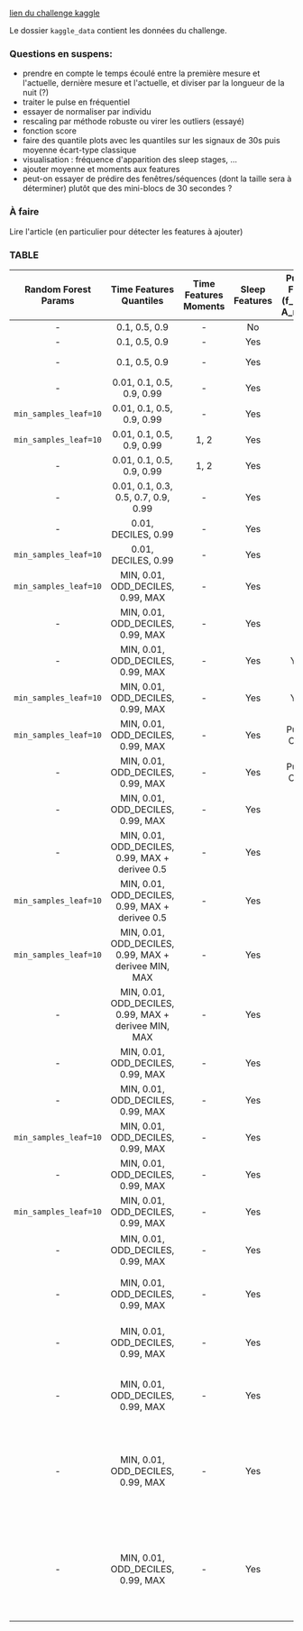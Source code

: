 [lien du challenge kaggle](https://www.kaggle.com/c/dreem-2-sleep-classification-challenge-2020)

Le dossier `kaggle_data` contient les données du challenge.

### Questions en suspens:
- prendre en compte le temps écoulé entre la première mesure et l'actuelle, dernière mesure et l'actuelle, et diviser par la longueur de la nuit (?)
- traiter le pulse en fréquentiel
- essayer de normaliser par individu
- rescaling par méthode robuste ou virer les outliers (essayé)
- fonction score
- faire des quantile plots avec les quantiles sur les signaux de 30s puis moyenne écart-type classique
- visualisation : fréquence d'apparition des sleep stages, ...
- ajouter moyenne et moments aux features
- peut-on essayer de prédire des fenêtres/séquences (dont la taille sera à déterminer) plutôt que des mini-blocs de 30 secondes ?



### À faire
Lire l'article (en particulier pour détecter les features à ajouter)

### TABLE 

| Random Forest Params | Time Features Quantiles | Time Features Moments | Sleep Features | Pulse Freq (f_max, A_max) | Shifts | Comments | Training Score | Validation Score |
| :--: | :--: | :--: | :--: | :--: | :--: | :--: | :--: | :--: |
| - | 0.1, 0.5, 0.9 | - | No | - | 0 | - | 1| 0.67|
| - | 0.1, 0.5, 0.9 | - | Yes | - | 0 | - | 1 | 0.69|
| - | 0.1, 0.5, 0.9 | - | Yes | - | -1, 0, 1 | - | 1 | 0.7|
| - | 0.01, 0.1, 0.5, 0.9, 0.99 | - | Yes | - | -1, 0, 1 | - | 1| 0.7  |
| `min_samples_leaf=10` | 0.01, 0.1, 0.5, 0.9, 0.99 | - | Yes | - | -1, 0, 1 | - | 0.89 | 0.69  |
| `min_samples_leaf=10` | 0.01, 0.1, 0.5, 0.9, 0.99 | 1, 2 | Yes | - | -1, 0, 1 |  - | 0.89 | 0.69  |
| - | 0.01, 0.1, 0.5, 0.9, 0.99 | 1, 2 | Yes | - | -1, 0, 1 |  - | 1 | 0.697  |
| - | 0.01, 0.1, 0.3, 0.5, 0.7, 0.9, 0.99 | - | Yes | - | -1, 0, 1 |  - | 1 | 0.708  |
| - | 0.01, DECILES, 0.99 | - | Yes | - | -1, 0, 1 |  - | 1 | 0.709  |
| `min_samples_leaf=10` | 0.01, DECILES, 0.99 | - | Yes | - | -1, 0, 1 |  - | 0.89 | 0.697 |
| `min_samples_leaf=10` | MIN, 0.01, ODD_DECILES, 0.99, MAX | - | Yes | - | -1, 0, 1 |  - | 0.89 | 0.699 |
| - | MIN, 0.01, ODD_DECILES, 0.99, MAX | - | Yes | - | -1, 0, 1 |  - | 1 | 0.713929 |
| - | MIN, 0.01, ODD_DECILES, 0.99, MAX | - | Yes | Yes | -1, 0, 1 |  - | 1 | 0.7 |
| `min_samples_leaf=10` | MIN, 0.01, ODD_DECILES, 0.99, MAX | - | Yes | Yes | -1, 0, 1 | - | 0.89 | 0.697 |
| `min_samples_leaf=10` | MIN, 0.01, ODD_DECILES, 0.99, MAX | - | Yes | Pulse Only | -1, 0, 1 | - | 0.89 | 0.7 |
| - | MIN, 0.01, ODD_DECILES, 0.99, MAX | - | Yes | Pulse Only | -1, 0, 1 |  - | 1 | 0.7055 |
| - | MIN, 0.01, ODD_DECILES, 0.99, MAX | - | Yes | - | -1, 0, 1 | - |  1 | 0.7055 |
| - | MIN, 0.01, ODD_DECILES, 0.99, MAX + derivee 0.5 | - | Yes | - | -1, 0, 1 |  - | 1 | 0.708 |
| `min_samples_leaf=10` | MIN, 0.01, ODD_DECILES, 0.99, MAX + derivee 0.5 | - | Yes | - | -1, 0, 1 |  - | 0.89 | 0.700|
| `min_samples_leaf=10` | MIN, 0.01, ODD_DECILES, 0.99, MAX + derivee MIN, MAX | - | Yes | - | -1, 0, 1 | - | 0.89| 0.7 |
| - | MIN, 0.01, ODD_DECILES, 0.99, MAX + derivee MIN, MAX | - | Yes | - | -1, 0, 1 | - | 1| 0.703|
| - | MIN, 0.01, ODD_DECILES, 0.99, MAX | - | Yes | - | -1, 0, 1 | `bandlog rescaled`| 1| 0.665 |
| - | MIN, 0.01, ODD_DECILES, 0.99, MAX | - | Yes | - | -1, 0, 1 | `quantiles_inv = 10%, 90% for logmod`| 1| 0.7165 |
| `min_samples_leaf=10` | MIN, 0.01, ODD_DECILES, 0.99, MAX | - | Yes | - | -1, 0, 1 | `quantiles_inv = 10%, 90% for logmod`| ? | 0.70 < x < 0.71 |
| - | MIN, 0.01, ODD_DECILES, 0.99, MAX | - | Yes | - | -1, 0, 1 | `quantiles_inv = ODD_DECILES for logmod`| 1 | 0.737|
| `min_samples_leaf=10` | MIN, 0.01, ODD_DECILES, 0.99, MAX | - | Yes | - | -1, 0, 1 | `quantiles_inv = ODD_DECILES for logmod`| 0.898 | 0.721 |
| - | MIN, 0.01, ODD_DECILES, 0.99, MAX | - | Yes | - | -1, 0, 1 | `quantiles_inv = ODD_DECILES for logmod; eeg_mean only`| 1 | 0.645 |
| - | MIN, 0.01, ODD_DECILES, 0.99, MAX | - | Yes | - | -1, 0, 1 | `quantiles_inv = ODD_DECILES and quantiles = 0.1, 0.5, 0.9 for logmod`| 1 | 0.719 |
| - | MIN, 0.01, ODD_DECILES, 0.99, MAX | - | Yes | - | -1, 0, 1 | `interquantiles_inv = (0.1, 0.9), (0.3, 0.7) and quantiles_inv = 0.5 for logmod`| 1 | 0.74.. |
| - | MIN, 0.01, ODD_DECILES, 0.99, MAX | - | Yes | - | -1, 0, 1 | `quantiles_inv = ODD_DECILES and interquantiles_inv = (0.1, 0.9), (0.3, 0.7) for logmod`| 1 | 0.753 |
| - | MIN, 0.01, ODD_DECILES, 0.99, MAX | - | Yes | - | -1, 0, 1 | `quantiles_inv = ODD_DECILES and interquantiles_inv = (0.1, 0.9), (0.3, 0.7) for logmod, interquantiles = (0.1, 0.9), (0.3, 0.7) for time features`| 1 | 0.754 (Alex) - 0.742 (Mrml) |
| - | MIN, 0.01, ODD_DECILES, 0.99, MAX | - | Yes | - | -1, 0, 1 | `quantiles_inv = ODD_DECILES and interquantiles_inv = (0.1, 0.9), (0.3, 0.7) for logmod, interquantiles = (0.1, 0.9), (0.3, 0.7) for time features;  n_estimators = 300`| 1 | 0.756 (Alex)|
